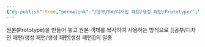 ```yaml
---
{"dg-publish":true,"permalink":"/공부/SW/디자인 패턴/생성 패턴/Prototype/","dgPassFrontmatter":true}
---
```


원본(Prototype)을 만들어 놓고 원본 객체를 복사하여 사용하는 방식으로 [[공부/디자인 패턴/생성 패턴/생성 패턴\|생성 패턴]]의 일종